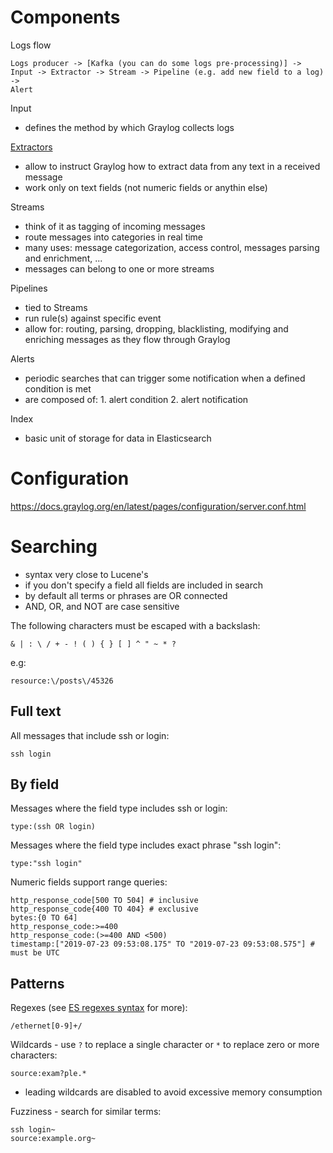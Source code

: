 # Components

Logs flow

```
Logs producer -> [Kafka (you can do some logs pre-processing)] -> 
Input -> Extractor -> Stream -> Pipeline (e.g. add new field to a log) -> 
Alert
```

Input

* defines the method by which Graylog collects logs

[Extractors](https://docs.graylog.org/en/latest/pages/extractors.html)

* allow to instruct Graylog how to extract data from any text in a received message
* work only on text fields (not numeric fields or anythin else)

Streams

* think of it as tagging of incoming messages
* route messages into categories in real time
* many uses: message categorization, access control, messages parsing and enrichment, ...
* messages can belong to one or more streams

Pipelines

* tied to Streams
* run rule(s) against specific event
* allow for: routing, parsing, dropping, blacklisting, modifying and enriching messages as they flow through Graylog

Alerts 

* periodic searches that can trigger some notification when a defined condition is met
* are composed of: 1. alert condition 2. alert notification

Index

* basic unit of storage for data in Elasticsearch

# Configuration

https://docs.graylog.org/en/latest/pages/configuration/server.conf.html

# Searching

* syntax very close to Lucene's
* if you don't specify a field all fields are included in search
* by default all terms or phrases are OR connected
* AND, OR, and NOT are case sensitive

The following characters must be escaped with a backslash:

```
& | : \ / + - ! ( ) { } [ ] ^ " ~ * ?
```

e.g:

```
resource:\/posts\/45326
```


## Full text

All messages that include ssh or login:

```
ssh login
```

## By field

Messages where the field type includes ssh or login:

```
type:(ssh OR login)
```

Messages where the field type includes exact phrase "ssh login":

```
type:"ssh login"
```

Numeric fields support range queries:

```
http_response_code[500 TO 504] # inclusive
http_response_code{400 TO 404} # exclusive
bytes:{0 TO 64]
http_response_code:>=400
http_response_code:(>=400 AND <500)
timestamp:["2019-07-23 09:53:08.175" TO "2019-07-23 09:53:08.575"] # must be UTC
```

## Patterns

Regexes (see [ES regexes syntax](https://www.elastic.co/guide/en/elasticsearch/reference/5.6/query-dsl-regexp-query.html#regexp-syntax) for more):

```
/ethernet[0-9]+/
```

Wildcards - use `?` to replace a single character or `*` to replace zero or more characters:

```
source:exam?ple.*
```

* leading wildcards are disabled to avoid excessive memory consumption

Fuzziness - search for similar terms:

```
ssh login~
source:example.org~
```
